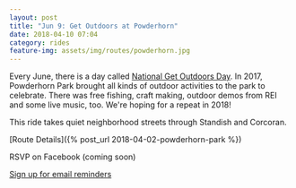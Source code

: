```yaml
---
layout: post
title: "Jun 9: Get Outdoors at Powderhorn"
date: 2018-04-10 07:04
category: rides
feature-img: assets/img/routes/powderhorn.jpg
---
```

Every June, there is a day called [National Get Outdoors Day](http://www.nationalgetoutdoorsday.org/). In 2017, Powderhorn Park brought all kinds of outdoor activities to the park to celebrate. There was free fishing, craft making, outdoor demos from REI and some live music, too. We're hoping for a repeat in 2018!

This ride takes quiet neighborhood streets through Standish and Corcoran.

[Route Details]({% post_url 2018-04-02-powderhorn-park %})

RSVP on Facebook (coming soon)

[Sign up for email reminders](http://eepurl.com/do4hJX)
